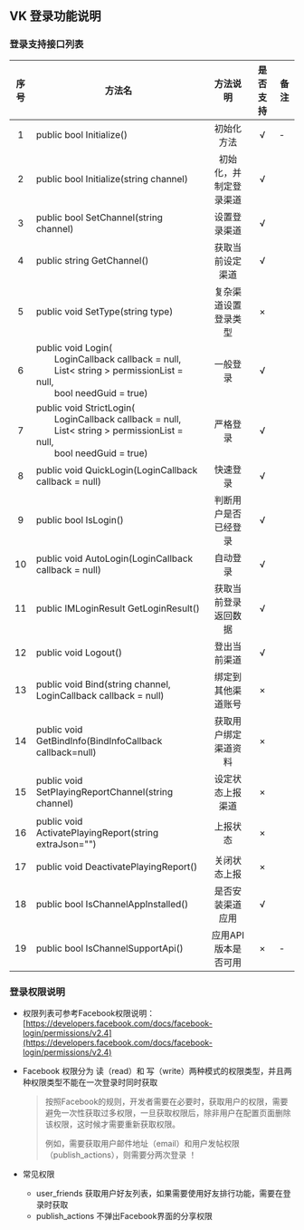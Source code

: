 ## VK 登录功能说明

### 登录支持接口列表

| 序号 | 方法名 | 方法说明 | 是否支持 | 备注 |
| :--: | -- |:-------: | :-----: | -- |
| 1 | public bool Initialize() | 初始化方法 | √ | - |
| 2 | public bool Initialize(string channel) | 初始化，并制定登录渠道 |√ | |
| 3 | public bool SetChannel(string channel) | 设置登录渠道| √ | |
| 4 | public string GetChannel() | 获取当前设定渠道 | √ | |
| 5 | public void SetType(string type) | 复杂渠道设置登录类型 | × | |
| 6 | public void Login( <br>&emsp;&emsp;LoginCallback callback = null,<br> &emsp;&emsp;List< string > permissionList = null,<br>&emsp;&emsp;bool needGuid = true) | 一般登录 | √ | |
| 7 | public void StrictLogin( <br>&emsp;&emsp;LoginCallback callback = null,<br> &emsp;&emsp;List< string > permissionList = null,<br>&emsp;&emsp;bool needGuid = true) | 严格登录 | √ | |
| 8 | public void QuickLogin(LoginCallback callback = null) | 快速登录 | √ | |
| 9 | public bool IsLogin() | 判断用户是否已经登录 | √ | |
| 10 | public void AutoLogin(LoginCallback callback = null) | 自动登录 | √ | |
| 11 | public IMLoginResult GetLoginResult() | 获取当前登录返回数据 | √ | |
| 12 | public void Logout() | 登出当前渠道 | √ | |
| 13 | public void Bind(string channel, LoginCallback callback = null) | 绑定到其他渠道账号 | × | |
| 14 | public void GetBindInfo(BindInfoCallback callback=null) | 获取用户绑定渠道资料 | × | |
| 15 | public void SetPlayingReportChannel(string channel) | 设定状态上报渠道 | × | |
| 16 | public void ActivatePlayingReport(string extraJson="") | 上报状态 | × | |
| 17 | public void DeactivatePlayingReport() | 关闭状态上报 | × | |
| 18 | public bool IsChannelAppInstalled() | 是否安装渠道应用 | √ | |
| 19 | public bool IsChannelSupportApi() | 应用API版本是否可用 | × | - |

### 登录权限说明

  * 权限列表可参考Facebook权限说明：[https://developers.facebook.com/docs/facebook-login/permissions/v2.4](https://developers.facebook.com/docs/facebook-login/permissions/v2.4)
  
  * Facebook 权限分为 读（read）和 写（write）两种模式的权限类型，并且两种权限类型不能在一次登录时同时获取

    >按照Facebook的规则，开发者需要在必要时，获取用户的权限，需要避免一次性获取过多权限，一旦获取权限后，除非用户在配置页面删除该权限，这时候才需要重新获取权限。
    >
    >例如，需要获取用户邮件地址（email）和用户发帖权限（publish_actions），则需要分两次登录 ！

  * 常见权限
    * user_friends 获取用户好友列表，如果需要使用好友排行功能，需要在登录时获取
    * publish_actions 不弹出Facebook界面的分享权限